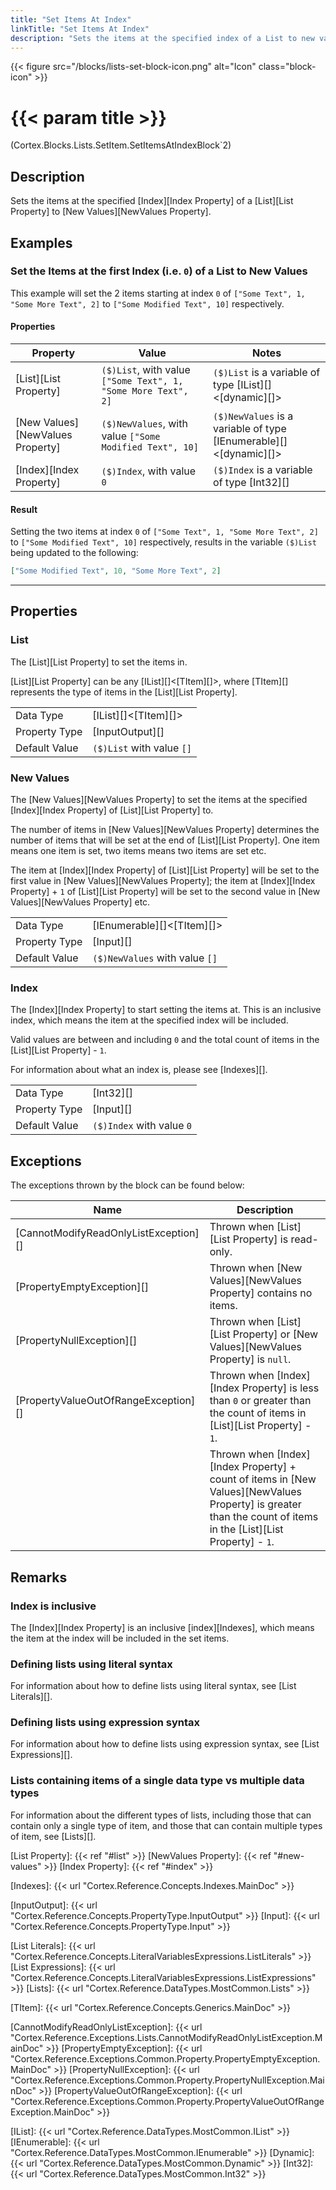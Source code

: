 ```yaml
---
title: "Set Items At Index"
linkTitle: "Set Items At Index"
description: "Sets the items at the specified index of a List to new values."
---
```


{{< figure src="/blocks/lists-set-block-icon.png" alt="Icon" class="block-icon" >}}

# {{< param title >}}

<p class="namespace">(Cortex.Blocks.Lists.SetItem.SetItemsAtIndexBlock`2)</p>

## Description

Sets the items at the specified [Index][Index Property] of a [List][List Property] to [New Values][NewValues Property].

## Examples

### Set the Items at the first Index (i.e. `0`) of a List to New Values

This example will set the 2 items starting at index `0` of `["Some Text", 1, "Some More Text", 2]` to `["Some Modified Text", 10]` respectively.

#### Properties

| Property           | Value                     | Notes                                    |
|--------------------|---------------------------|------------------------------------------|
| [List][List Property] | `($)List`, with value `["Some Text", 1, "Some More Text", 2]` | `($)List` is a variable of type [IList][]&lt;[dynamic][]&gt; |
| [New Values][NewValues Property] | `($)NewValues`, with value `["Some Modified Text", 10]` | `($)NewValues` is a variable of type [IEnumerable][]&lt;[dynamic][]&gt; |
| [Index][Index Property] | `($)Index`, with value `0` | `($)Index` is a variable of type [Int32][] |

#### Result

Setting the two items at index `0` of `["Some Text", 1, "Some More Text", 2]` to `["Some Modified Text", 10]` respectively, results in the variable `($)List` being updated to the following:

```json
["Some Modified Text", 10, "Some More Text", 2]
```

***

## Properties

### List

The [List][List Property] to set the items in.  

[List][List Property] can be any [IList][]&lt;[TItem][]&gt;, where [TItem][] represents the type of items in the [List][List Property].
  
| | |
|--------------------|---------------------------|
| Data Type | [IList][]&lt;[TItem][]&gt; |
| Property Type | [InputOutput][] |
| Default Value | `($)List` with value `[]` |

### New Values

The [New Values][NewValues Property] to set the items at the specified [Index][Index Property] of [List][List Property] to.  

The number of items in [New Values][NewValues Property] determines the number of items that will be set at the end of [List][List Property]. One item means one item is set, two items means two items are set etc.

The item at [Index][Index Property] of [List][List Property] will be set to the first value in [New Values][NewValues Property]; the item at [Index][Index Property] + `1` of [List][List Property] will be set to the second value in [New Values][NewValues Property] etc.

| | |
|--------------------|---------------------------|
| Data Type | [IEnumerable][]&lt;[TItem][]&gt; |
| Property Type | [Input][] |
| Default Value | `($)NewValues` with value `[]` |

### Index

The [Index][Index Property] to start setting the items at. This is an inclusive index, which means the item at the specified index will be included.

Valid values are between and including `0` and the total count of items in the [List][List Property] - `1`.

For information about what an index is, please see [Indexes][].  

| | |
|--------------------|---------------------------|
| Data Type | [Int32][] |
| Property Type | [Input][] |
| Default Value | `($)Index` with value `0` |

## Exceptions

The exceptions thrown by the block can be found below:

| Name     | Description |
|----------|-------------|
| [CannotModifyReadOnlyListException][] | Thrown when [List][List Property] is read-only. |
| [PropertyEmptyException][] | Thrown when [New Values][NewValues Property] contains no items. |
| [PropertyNullException][] | Thrown when [List][List Property] or [New Values][NewValues Property] is `null`. |
| [PropertyValueOutOfRangeException][] | Thrown when [Index][Index Property] is less than `0` or greater than the count of items in [List][List Property] - `1`. |
| | Thrown when [Index][Index Property] + count of items in [New Values][NewValues Property] is greater than the count of items in the [List][List Property] - `1`. |

## Remarks

### Index is inclusive

The [Index][Index Property] is an inclusive [index][Indexes], which means the item at the index will be included in the set items.

### Defining lists using literal syntax

For information about how to define lists using literal syntax, see [List Literals][].

### Defining lists using expression syntax

For information about how to define lists using expression syntax, see [List Expressions][].

### Lists containing items of a single data type vs multiple data types

For information about the different types of lists, including those that can contain only a single type of item, and those that can contain multiple types of item, see [Lists][].

[List Property]: {{< ref "#list" >}}
[NewValues Property]: {{< ref "#new-values" >}}
[Index Property]: {{< ref "#index" >}}

[Indexes]: {{< url "Cortex.Reference.Concepts.Indexes.MainDoc" >}}

[InputOutput]: {{< url "Cortex.Reference.Concepts.PropertyType.InputOutput" >}}
[Input]: {{< url "Cortex.Reference.Concepts.PropertyType.Input" >}}

[List Literals]: {{< url "Cortex.Reference.Concepts.LiteralVariablesExpressions.ListLiterals" >}}
[List Expressions]: {{< url "Cortex.Reference.Concepts.LiteralVariablesExpressions.ListExpressions" >}}
[Lists]: {{< url "Cortex.Reference.DataTypes.MostCommon.Lists" >}}

[TItem]: {{< url "Cortex.Reference.Concepts.Generics.MainDoc" >}}

[CannotModifyReadOnlyListException]: {{< url "Cortex.Reference.Exceptions.Lists.CannotModifyReadOnlyListException.MainDoc" >}}
[PropertyEmptyException]: {{< url "Cortex.Reference.Exceptions.Common.Property.PropertyEmptyException.MainDoc" >}}
[PropertyNullException]: {{< url "Cortex.Reference.Exceptions.Common.Property.PropertyNullException.MainDoc" >}}
[PropertyValueOutOfRangeException]: {{< url "Cortex.Reference.Exceptions.Common.Property.PropertyValueOutOfRangeException.MainDoc" >}}

[IList]: {{< url "Cortex.Reference.DataTypes.MostCommon.IList" >}}
[IEnumerable]: {{< url "Cortex.Reference.DataTypes.MostCommon.IEnumerable" >}}
[Dynamic]: {{< url "Cortex.Reference.DataTypes.MostCommon.Dynamic" >}}
[Int32]: {{< url "Cortex.Reference.DataTypes.MostCommon.Int32" >}}
